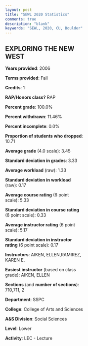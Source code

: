 ```yaml
---
layout: post
title: "SEWL 2020 Statistics"
comments: true
description: "blank"
keywords: "SEWL, 2020, CU, Boulder"
--- 
```

<head>
<script src="https://ajax.googleapis.com/ajax/libs/jquery/2.1.3/jquery.min.js"></script>
<script src="https://dl.dropboxusercontent.com/s/pc42nxpaw1ea4o9/highcharts.js?dl=0"></script>
<!-- <script src="../assets/js/highcharts.js"></script> -->
<style type="text/css">@font-face {
	font-family: "Bebas Neue";
	src: url(https://www.filehosting.org/file/details/544349/BebasNeue%20Regular.otf) format("opentype");
	}
	h1.Bebas { 
		font-family: "Bebas Neue", Verdana, Tahoma;
	}
</style>
</head>
<body>
	<div id="container" style="float: right; width: 45%; height: 88%; margin-left: 2.5%; margin-right: 2.5%;"></div>
	<script language="JavaScript">
		$(document).ready(function() {
		var chart = {type: 'column'};
		var title = {text: 'Grade Distribution'};
		var xAxis = {categories: ['A','B','C','D','F'],crosshair: true};
		var yAxis = {min: 0,title: {text: 'Percentage'}};
		var tooltip = {headerFormat: '<center><b><span style="font-size:20px">{point.key}</span></b></center>',
		               pointFormat: '<td style="padding:0"><b>{point.y:.1f}%</b></td>',
		               footerFormat: '</table>',shared: true,useHTML: true};
		var plotOptions = {column: {pointPadding: 0.0,borderWidth: 0}};  
		var credits = {enabled: false};var series= [{name: 'Percent',data: [80.0,12.0,0.0,0.0,8.0,]}];
		var json = {};
		json.chart = chart;
		json.title = title;
		json.tooltip = tooltip;
		json.xAxis = xAxis;
		json.yAxis = yAxis;  
		json.series = series;
		json.plotOptions = plotOptions;  
		json.credits = credits;
		$('#container').highcharts(json);
	});
	</script>
</body>
			   
## EXPLORING THE NEW WEST

**Years provided**: 2006

**Terms provided**: Fall

**Credits**: 1

**RAP/Honors class?** RAP

**Percent grade**: 100.0%

**Percent withdrawn**: 11.46%

**Percent incomplete**: 0.0%

**Proportion of students who dropped**: 10.71

**Average grade** (4.0 scale): 3.45

**Standard deviation in grades**: 3.33

**Average workload** (raw): 1.33

**Standard deviation in workload** (raw): 0.17

**Average course rating** (6 point scale): 5.33

**Standard deviation in course rating** (6 point scale): 0.33

**Average instructor rating** (6 point scale): 5.17

**Standard deviation in instructor rating** (6 point scale): 0.17

**Instructors**: AIKEN, ELLEN,RAMIREZ, KAREN E.

**Easiest instructor** (based on class grade): AIKEN, ELLEN

**Sections** (and **number of sections**): 710,711, 2

**Department**: SSPC

**College**: College of Arts and Sciences

**A&S Division**: Social Sciences

**Level**: Lower

**Activity**: LEC - Lecture